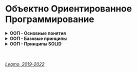 <h1>Объектно Ориентированное Программирование</h1>


[//]: # (ООП - Основные понятия)
<details><summary><b>ООП - Основные понятия</b></summary><p>

- **Объектно-ориентированное программирование (ООП)** — методология программирования, основанная на представлении программы в виде совокупности объектов, каждый из которых является экземпляром определенного класса, а классы образуют иерархию наследования.
- 
- **Основные понятия**
  - `Класс` - абстрактное описание автомобиля. Чертёж
  - `Объект` - конкретная реализация автомобиля, данная машина
  - `Свойства` - характеристики харакерные для всех машин. Количество колес, цвет, количество бензина...
  - `Методы` - команды, на которые может реагировать машина. По сути функции, которые может вызывать каждый объект.
  - `Геттеры и сеттеры` - спец. методы, для добавления/получения свойств объекта (чтоб не использовать приватные свойста)
- 
- **Разные модели (подходы) ООП**
  - Компонентно-ориентированное программирование
  - Прототипно-ориентированное программирование
  - Агентно-ориентированное программирование
- 
- **Шаблоны проектирования "банды четырёх" GoF**
  - [Legmo Notes - Шаблоны проектирования](Pattern.md)
  - [Habr - Шпаргалка по шаблонам проектирования](https://habr.com/ru/post/210288/)
- 
- **Ссылки**
  - [code.mu - на пальцах](http://code.mu/books/javascript/oop/)
  - [code.mu - тоже на пальцах](http://code.mu/books/php/oop/osnovy-raboty-s-objektno-orientirovannym-programmirovaniem-v-php-1.html)
  - [Habr - на пальцах 1](https://habr.com/ru/post/87205/)
  - [Habr - на пальцах 2](https://habr.com/ru/post/87119/)
  - [Что такое ООП в паре слов](https://javarush.ru/groups/posts/1966-principih-obhhektno-orientirovannogo-programmirovanija)
  - [Habr - Понимание ООП в JS](https://habr.com/ru/company/enterra/blog/153365/)
  - [MDN](https://developer.mozilla.org/ru/docs/Web/JavaScript/Guide/Details_of_the_Object_Model)
  - [Википедия - парадигмы программирования](https://ru.wikipedia.org/wiki/%D0%9F%D0%B0%D1%80%D0%B0%D0%B4%D0%B8%D0%B3%D0%BC%D0%B0_%D0%BF%D1%80%D0%BE%D0%B3%D1%80%D0%B0%D0%BC%D0%BC%D0%B8%D1%80%D0%BE%D0%B2%D0%B0%D0%BD%D0%B8%D1%8F)
  - [YouTube - Ментальное программирование](https://www.youtube.com/watch?v=EEq1wdM2M2w)

<br></p>
</details>

[//]: # (ООП - Базовые принципы )
<details><summary><b>ООП - Базовые принципы </b></summary><p>

- `Наследование`
  - механизм, который позволяет описать новый класс на основе существующего (родительского). При этом свойства и функциональность родительского класса заимствуются новым классом. Нужно, прежде всего, для повторного использование кода. Cвойство системы, позволяющее описать новый класс на основе уже существующего с частично или полностью заимствующейся функциональностью. Класс, от которого производится наследование, называется базовым, родительским или суперклассом. Новый класс — потомком, наследником, дочерним или производным классом.
- `Абстракция`
  - выделение главных, наиболее значимых характеристик предмета и отбрасывание второстепенных. Для каждого объекта мы задаём минимальное количество методов, полей и описаний, которые позволят решить задачу. Чем меньше характеристик, тем лучше абстракция, но ключевые характеристики убирать нельзя.
- `Инкапсуляция`
  - ограничение доступа к данным и возможностям их изменения. Свойство системы, позволяющее объединить данные и методы, работающие с ними, в классе.
- `Полиморфизм`
  - возможность работать с несколькими типами так, будто это один и тот же тип. При этом поведение объектов будет разным в зависимости от типа, к которому они принадлежат.
  - Свойство системы, позволяющее использовать объекты с одинаковым интерфейсом без информации о типе и внутренней структуре объекта.
  - Пример: реализуем в системе два разных класс, которые имеют метод getData - один с диска, другой из сети. При необходимости переключаем их. В других частях системы мы обращаемся к getData() и не думаем, как именно и откуда получаются данные — на этом уровне нам не важно. Интерфейс одинаковый, внутренняя релаизация разная.
  - Способность объекта использовать методы производного класса, который не существует на момент создания базового.

<br></p>
</details>

[//]: # (ООП - Принципы SOLID)
<details><summary><b>ООП - Принципы SOLID</b></summary>

[//]: # (Single Responsibility Principle)
- <details><summary>Single Responsibility Principle (<b>Принцип единственной ответственности</b>)</summary><p>

  - Каждый класс должен решать лишь одну задачу.

  <br></p>
  </details>

[//]: # (Open-Closed Principle)
- <details><summary>Open-Closed Principle (<b>Принцип открытости-закрытости</b>).</summary><p>

  - Программные сущности (классы, модули, функции) должны быть открыты для расширения, но не для модификации.

  <br></p>
  </details>

[//]: # (Liskov Substitution Principle )
- <details><summary>Liskov Substitution Principle (<b>Принцип подстановки Барбары Лисков</b>).</summary><p>

  - Необходимо, чтобы подклассы могли бы служить заменой для своих суперклассов.
  - Классы-наследники могли бы использоваться вместо родительских классов, от которых они образованы, не нарушая работу программы.
  - Если оказывается, что в коде проверяется тип класса, значит принцип подстановки нарушается.

  <br></p>
  </details>

[//]: # (Interface Segregation Principle )
- <details><summary>Interface Segregation Principle (<b>Принцип разделения интерфейса</b>).</summary><p>

  - Создавайте узкоспециализированные интерфейсы, предназначенные для конкретного клиента.
  - Клиенты не должны зависеть от интерфейсов, которые они не используют.

  <br></p>
  </details>

[//]: # (Dependency Inversion Principle)
- <details><summary>Dependency Inversion Principle (<b>Принцип инверсии зависимостей</b>).</summary><p>

  - Объектом зависимости должна быть абстракция, а не что-то конкретное.
  - Модули верхних уровней не должны зависеть от модулей нижних уровней. Оба типа модулей должны зависеть от абстракций.
  - Абстракции не должны зависеть от деталей. Детали должны зависеть от абстракций.

  <br></p>
  </details>

<br></p>
</details>

<br>
<br>

*[Legmo, 2019-2022](https://github.com/Legmo/notes/)*